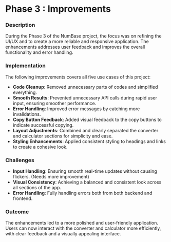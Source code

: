 # Phase 3 : Improvements

### Description

During the Phase 3 of the NumBase project, the focus was on refining the UI/UX and to create a more reliable and responsive application. The enhancements addresses user feedback and improves the overall functionality and error handling.

### Implementation

The following improvements covers all five use cases of this project:

- **Code Cleanup**: Removed unnecessary parts of codes and simplified everything.
- **Smooth Results**: Prevented unnecessary API calls during rapid user input, ensuring smoother performance.
- **Error Handling**: Improved error messages by catching more invalidations.
- **Copy Button Feedback**: Added visual feedback to the copy buttons to indicate successful copying.
- **Layout Adjustments**: Combined and clearly separated the converter and calculator sections for simplicity and ease.
- **Styling Enhancements**: Applied consistent styling to headings and links to create a cohesive look.

  
### Challenges

- **Input Handling**: Ensuring smooth real-time updates without causing flickers. (Needs more improvement)
- **Visual Consistency**: Achieving a balanced and consistent look across all sections of the app.
- **Error Handling**: Fully handling errors both from both backend and frontend.


### Outcome

The enhancements led to a more polished and user-friendly application. Users can now interact with the converter and calculator more efficiently, with clear feedback and a visually appealing interface.


